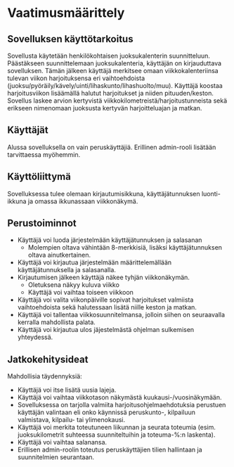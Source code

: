 # Vaatimusmäärittely

## Sovelluksen käyttötarkoitus

Sovellusta käytetään henkilökohtaisen juoksukalenterin suunnitteluun. Päästäkseen suunnittelemaan juoksukalenteria, käyttäjän on kirjauduttava sovelluksen.
Tämän jälkeen käyttäjä merkitsee omaan viikkokalenteriinsa tulevan viikon harjoituksensa eri vaihtoehdoista (juoksu/pyöräily/kävely/uinti/lihaskunto/lihashuolto/muu). 
Käyttäjä koostaa harjoitusviikon lisäämällä halutut harjoitukset ja niiden pituuden/keston. Sovellus laskee arvion kertyvistä viikkokilometreistä/harjoitustunneista sekä erikseen nimenomaan juoksusta kertyvän harjoitteluajan ja matkan. 

## Käyttäjät

Alussa sovelluksella on vain peruskäyttäjiä. Erillinen admin-rooli lisätään tarvittaessa myöhemmin.

## Käyttöliittymä

Sovelluksessa tulee olemaan kirjautumisikkuna, käyttäjätunnuksen luonti-ikkuna ja omassa ikkunassaan viikkonäkymä. 

## Perustoiminnot

- Käyttäjä voi luoda järjestelmään käyttäjätunnuksen ja salasanan
  - Molempien oltava vähintään 8-merkkisiä, lisäksi käyttäjätunnuksen oltava ainutkertainen.
- Käyttäjä voi kirjautua järjestelmään määrittelemällään käyttäjätunnuksella ja salasanalla.
- Kirjautumisen jälkeen käyttäjä näkee tyhjän viikkonäkymän.
  - Oletuksena näkyy kuluva viikko
  - Käyttäjä voi vaihtaa toiseen viikkoon
- Käyttäjä voi valita viikonpäiville sopivat harjoitukset valmiista vaihtoehdoista sekä halutessaan lisätä niille keston ja matkan. 
- Käyttäjä voi tallentaa viikkosuunnitelmansa, jolloin siihen on seuraavalla kerralla mahdollista palata.
- Käyttäjä voi kirjautua ulos jäjestelmästä ohjelman sulkemisen yhteydessä.


## Jatkokehitysideat

Mahdollisia täydennyksiä:

- Käyttäjä voi itse lisätä uusia lajeja.
- Käyttäjä voi vaihtaa viikkotason näkymästä kuukausi-/vuosinäkymään.
- Sovelluksessa on tarjolla valmiita harjoitusohjelmaehdotuksia perustuen käyttäjän valintaan eli onko käynnissä peruskunto-, kilpailuun valmistava, kilpailu- tai ylimenokausi.
- Käyttäjä voi merkita toteutuneen liikunnan ja seurata toteumia (esim. juoksukilometrit suhteessa suunniteltuihin ja toteuma-%:n laskenta).
- Käyttäjä voi vaihtaa salanansa.
- Erillisen admin-roolin toteutus peruskäyttäjien tilien hallintaan ja suunnitelmien seurantaan.
